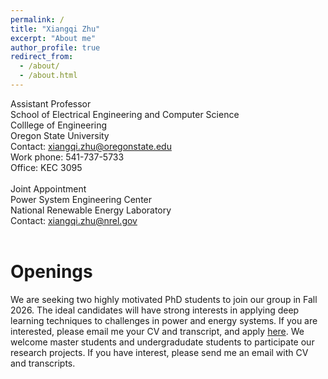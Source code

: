 ```yaml
---
permalink: /
title: "Xiangqi Zhu"
excerpt: "About me"
author_profile: true
redirect_from: 
  - /about/
  - /about.html
---
```


Assistant Professor 
<br>
School of Electrical Engineering and Computer Science 
<br>
Colllege of Engineering 
<br>
Oregon State University 
<br> 
Contact: xiangqi.zhu@oregonstate.edu
<br> 
Work phone: 541-737-5733
<br> 
Office: KEC 3095
<br> 
<br> 
Joint Appointment 
<br>
Power System Engineering Center 
<br>
National Renewable Energy Laboratory
<br> 
Contact: xiangqi.zhu@nrel.gov
<br> 
<br> 


Openings
==
We are seeking two highly motivated PhD students to join our group in Fall 2026. The ideal candidates will have strong interests in applying deep learning techniques to challenges in power and energy systems. If you are interested, please email me your CV and transcript, and apply <a href="https://gradschool.oregonstate.edu/admissions">here</a>. 
We welcome master students and undergradudate students to participate our research projects. If you have interest, please send me an email with CV and transcripts. 
